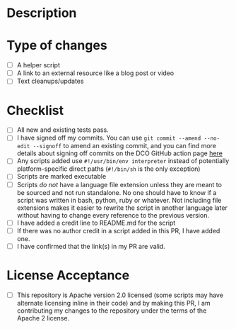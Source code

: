 <!--- Provide a general summary of your changes in the Title above -->

# Description

<!--- Describe your changes in detail -->

# Type of changes

<!--- What types of changes does your submission introduce? Put an `x` in all the boxes that apply: [x] -->

- [ ] A helper script
- [ ] A link to an external resource like a blog post or video
- [ ] Text cleanups/updates

# Checklist

<!--- Go over all the following points, and put an `x` in all the boxes that apply. [x] -->
<!--- If you're unsure about any of these, don't hesitate to ask. I'm happy to help! -->

- [ ] All new and existing tests pass.
- [ ] I have signed off my commits. You can use `git commit --amend --no-edit --signoff` to amend an existing commit, and you can find more details about signing off commits on the DCO GitHub action page [here](https://probot.github.io/apps/dco/)
- [ ] Any scripts added use `#!/usr/bin/env interpreter` instead of potentially platform-specific direct paths (`#!/bin/sh` is the only exception)
- [ ] Scripts are marked executable
- [ ] Scripts _do not_ have a language file extension unless they are meant to be sourced and not run standalone. No one should have to know if a script was written in bash, python, ruby or whatever. Not including file extensions makes it easier to rewrite the script in another language later without having to change every reference to the previous version.
- [ ] I have added a credit line to README.md for the script
- [ ] If there was no author credit in a script added in this PR, I have added one.
- [ ] I have confirmed that the link(s) in my PR are valid.

# License Acceptance

- [ ] This repository is Apache version 2.0 licensed (some scripts may have alternate licensing inline in their code) and by making this PR, I am contributing my changes to the repository under the terms of the Apache 2 license.
